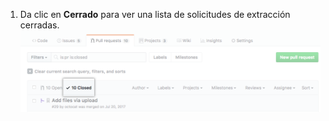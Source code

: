 1. Da clic en **Cerrado** para ver una lista de solicitudes de extracción cerradas. ![Pestaña de cerrado](/assets/images/help/branches/branches-closed.png)
